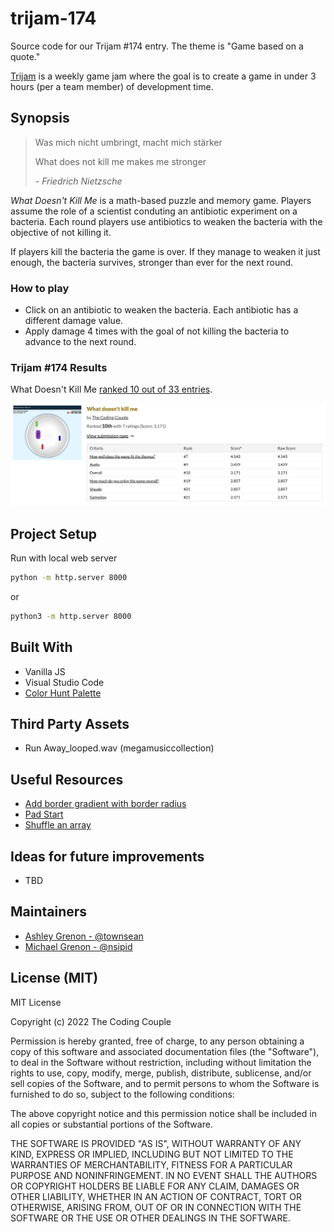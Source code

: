# trijam-174
Source code for our Trijam #174 entry.  The theme is "Game based on a quote."

[Trijam](https://itch.io/jam/trijam-174) is a weekly game jam where the goal is to create a game in under 3 hours (per a team member) of development time. 

## Synopsis


> Was mich nicht umbringt, macht mich stärker
>
> What does not kill me makes me stronger
>
> *- Friedrich Nietzsche*


*What Doesn't Kill Me* is a math-based puzzle and memory game. Players assume the role of a scientist conduting an antibiotic experiment on a bacteria.  Each round players use antibiotics to weaken the bacteria with the objective of not killing it. 

If players kill the bacteria the game is over.  If they manage to weaken it just enough, the bacteria survives, stronger than ever for the next round.

### How to play

* Click on an antibiotic to weaken the bacteria. Each antibiotic has a different damage value. 
* Apply damage 4 times with the goal of not killing the bacteria to advance to the next round.

### Trijam #174 Results

What Doesn't Kill Me [ranked 10 out of 33 entries](https://itch.io/jam/trijam-174/results).

<img src="assets/results.png" maxwidth="800">

## Project Setup

Run with local web server

```bash
python -m http.server 8000
```

or

```bash
python3 -m http.server 8000
```

## Built With

* Vanilla JS
* Visual Studio Code
* [Color Hunt Palette](https://colorhunt.co/palette/06283d1363df47b5ffdff6ff)

## Third Party Assets

* Run Away_looped.wav (megamusiccollection)

## Useful Resources

* [Add border gradient with border radius](https://stackoverflow.com/a/51496341/263158)
* [Pad Start](https://developer.mozilla.org/en-US/docs/Web/JavaScript/Reference/Global_Objects/String/padStart)
* [Shuffle an array](https://stackoverflow.com/a/12646864/263158)

## Ideas for future improvements

* TBD

## Maintainers

* [Ashley Grenon - @townsean](https://github.com/townsean)
* [Michael Grenon - @nsipid](https://github.com/nsipid)

## License (MIT)

MIT License

Copyright (c) 2022 The Coding Couple

Permission is hereby granted, free of charge, to any person obtaining a copy of this software and associated documentation files (the "Software"), to deal in the Software without restriction, including without limitation the rights to use, copy, modify, merge, publish, distribute, sublicense, and/or sell copies of the Software, and to permit persons to whom the Software is furnished to do so, subject to the following conditions:

The above copyright notice and this permission notice shall be included in all copies or substantial portions of the Software.

THE SOFTWARE IS PROVIDED "AS IS", WITHOUT WARRANTY OF ANY KIND, EXPRESS OR IMPLIED, INCLUDING BUT NOT LIMITED TO THE WARRANTIES OF MERCHANTABILITY, FITNESS FOR A PARTICULAR PURPOSE AND NONINFRINGEMENT. IN NO EVENT SHALL THE AUTHORS OR COPYRIGHT HOLDERS BE LIABLE FOR ANY CLAIM, DAMAGES OR OTHER LIABILITY, WHETHER IN AN ACTION OF CONTRACT, TORT OR OTHERWISE, ARISING FROM, OUT OF OR IN CONNECTION WITH THE SOFTWARE OR THE USE OR OTHER DEALINGS IN THE SOFTWARE.
